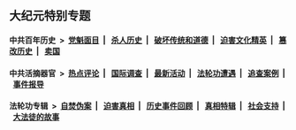 ## 大纪元特别专题

#### 中共百年历史 &nbsp;>&nbsp; [党魁面目](indexes/nf1176107/README.md?09090430) &nbsp;| &nbsp; [杀人历史](indexes/nf1176106/README.md?09090430) &nbsp;| &nbsp; [破坏传统和道德](indexes/nf1176106/README.md?09090430) &nbsp;| &nbsp; [迫害文化精英](indexes/nf1176111/README.md?09090430) &nbsp;| &nbsp; [篡改历史](indexes/nf1176115/README.md?09090430) &nbsp;| &nbsp; [卖国](indexes/nf1176117/README.md?09090430) 

#### 中共活摘器官 &nbsp;>&nbsp; [热点评论](indexes/nf5879/README.md?09090430) &nbsp;| &nbsp; [国际调查](indexes/nf5947/README.md?09090430) &nbsp;| &nbsp; [最新活动](indexes/nf5883/README.md?09090430) &nbsp;| &nbsp; [法轮功遭遇](indexes/nf5881/README.md?09090430) &nbsp;| &nbsp; [追查案例](indexes/nf5880/README.md?09090430) &nbsp;| &nbsp; [事件报导](indexes/nf5877/README.md?09090430) 

#### 法轮功专辑 &nbsp;>&nbsp; [自焚伪案](indexes/nf5562/README.md?09090430) &nbsp;| &nbsp; [迫害真相](indexes/nf4379/README.md?09090430) &nbsp;| &nbsp; [历史事件回顾](indexes/nf5793/README.md?09090430) &nbsp;| &nbsp; [真相特辑](indexes/nf4389/README.md?09090430) &nbsp;| &nbsp; [社会支持](indexes/nf4386/README.md?09090430) &nbsp;| &nbsp; [大法徒的故事](indexes/nf1147481/README.md?09090430) 


